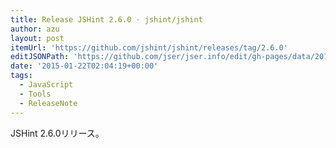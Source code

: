 ```yaml
---
title: Release JSHint 2.6.0 · jshint/jshint
author: azu
layout: post
itemUrl: 'https://github.com/jshint/jshint/releases/tag/2.6.0'
editJSONPath: 'https://github.com/jser/jser.info/edit/gh-pages/data/2015/01/index.json'
date: '2015-01-22T02:04:19+00:00'
tags:
  - JavaScript
  - Tools
  - ReleaseNote
---
```

JSHint 2.6.0リリース。
